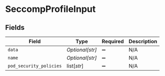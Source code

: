 # SeccompProfileInput


## Fields

| Field                   | Type                    | Required                | Description             |
| ----------------------- | ----------------------- | ----------------------- | ----------------------- |
| `data`                  | *Optional[str]*         | :heavy_minus_sign:      | N/A                     |
| `name`                  | *Optional[str]*         | :heavy_minus_sign:      | N/A                     |
| `pod_security_policies` | list[*str*]             | :heavy_minus_sign:      | N/A                     |